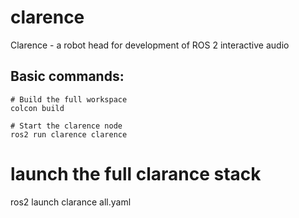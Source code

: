 # clarence
Clarence - a robot head for development of ROS 2 interactive audio

## Basic commands:
```
# Build the full workspace
colcon build

# Start the clarence node
ros2 run clarence clarence
```

# launch the full clarance stack
ros2 launch clarance all.yaml
#